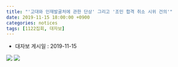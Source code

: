 ```yaml
---
title: "'고대와 인재발굴처에 관한 단상' 그리고 '조민 합격 취소 시위 건의'"
date: 2019-11-15 18:00:00 +0900
categories: notices
tags: [1122집회, 대자보]
---
```


* 대자보 게시일 : 2019-11-15

![](/images/wp01-1.jpg) 
![](/images/wp01-2.jpg) 

